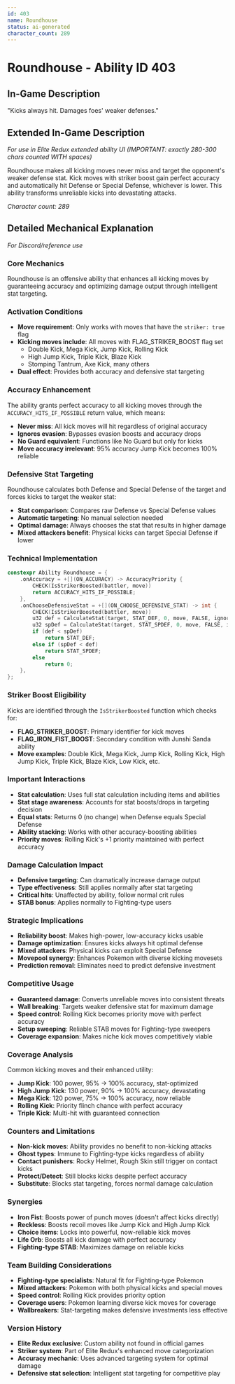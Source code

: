 ```yaml
---
id: 403
name: Roundhouse
status: ai-generated
character_count: 289
---
```


# Roundhouse - Ability ID 403

## In-Game Description
"Kicks always hit. Damages foes' weaker defenses."

## Extended In-Game Description
*For use in Elite Redux extended ability UI (IMPORTANT: exactly 280-300 chars counted WITH spaces)*

Roundhouse makes all kicking moves never miss and target the opponent's weaker defense stat. Kick moves with striker boost gain perfect accuracy and automatically hit Defense or Special Defense, whichever is lower. This ability transforms unreliable kicks into devastating attacks.

*Character count: 289*

## Detailed Mechanical Explanation
*For Discord/reference use*

### Core Mechanics
Roundhouse is an offensive ability that enhances all kicking moves by guaranteeing accuracy and optimizing damage output through intelligent stat targeting.

### Activation Conditions
- **Move requirement**: Only works with moves that have the `striker: true` flag
- **Kicking moves include**: All moves with FLAG_STRIKER_BOOST flag set
  - Double Kick, Mega Kick, Jump Kick, Rolling Kick
  - High Jump Kick, Triple Kick, Blaze Kick
  - Stomping Tantrum, Axe Kick, many others
- **Dual effect**: Provides both accuracy and defensive stat targeting

### Accuracy Enhancement
The ability grants perfect accuracy to all kicking moves through the `ACCURACY_HITS_IF_POSSIBLE` return value, which means:
- **Never miss**: All kick moves will hit regardless of original accuracy
- **Ignores evasion**: Bypasses evasion boosts and accuracy drops
- **No Guard equivalent**: Functions like No Guard but only for kicks
- **Move accuracy irrelevant**: 95% accuracy Jump Kick becomes 100% reliable

### Defensive Stat Targeting
Roundhouse calculates both Defense and Special Defense of the target and forces kicks to target the weaker stat:
- **Stat comparison**: Compares raw Defense vs Special Defense values
- **Automatic targeting**: No manual selection needed
- **Optimal damage**: Always chooses the stat that results in higher damage
- **Mixed attackers benefit**: Physical kicks can target Special Defense if lower

### Technical Implementation
```c
constexpr Ability Roundhouse = {
    .onAccuracy = +[](ON_ACCURACY) -> AccuracyPriority {
        CHECK(IsStrikerBoosted(battler, move))
        return ACCURACY_HITS_IF_POSSIBLE;
    },
    .onChooseDefensiveStat = +[](ON_CHOOSE_DEFENSIVE_STAT) -> int {
        CHECK(IsStrikerBoosted(battler, move))
        u32 def = CalculateStat(target, STAT_DEF, 0, move, FALSE, ignoreDefensiveStatBoosts, battlerUnaware, FALSE);
        u32 spDef = CalculateStat(target, STAT_SPDEF, 0, move, FALSE, ignoreDefensiveStatBoosts, battlerUnaware, FALSE);
        if (def < spDef)
            return STAT_DEF;
        else if (spDef < def)
            return STAT_SPDEF;
        else
            return 0;
    },
};
```

### Striker Boost Eligibility
Kicks are identified through the `IsStrikerBoosted` function which checks for:
- **FLAG_STRIKER_BOOST**: Primary identifier for kick moves
- **FLAG_IRON_FIST_BOOST**: Secondary condition with Junshi Sanda ability
- **Move examples**: Double Kick, Mega Kick, Jump Kick, Rolling Kick, High Jump Kick, Triple Kick, Blaze Kick, Low Kick, etc.

### Important Interactions
- **Stat calculation**: Uses full stat calculation including items and abilities
- **Stat stage awareness**: Accounts for stat boosts/drops in targeting decision
- **Equal stats**: Returns 0 (no change) when Defense equals Special Defense
- **Ability stacking**: Works with other accuracy-boosting abilities
- **Priority moves**: Rolling Kick's +1 priority maintained with perfect accuracy

### Damage Calculation Impact
- **Defensive targeting**: Can dramatically increase damage output
- **Type effectiveness**: Still applies normally after stat targeting
- **Critical hits**: Unaffected by ability, follow normal crit rules
- **STAB bonus**: Applies normally to Fighting-type users

### Strategic Implications
- **Reliability boost**: Makes high-power, low-accuracy kicks usable
- **Damage optimization**: Ensures kicks always hit optimal defense
- **Mixed attackers**: Physical kicks can exploit Special Defense
- **Movepool synergy**: Enhances Pokemon with diverse kicking movesets
- **Prediction removal**: Eliminates need to predict defensive investment

### Competitive Usage
- **Guaranteed damage**: Converts unreliable moves into consistent threats
- **Wall breaking**: Targets weaker defensive stat for maximum damage
- **Speed control**: Rolling Kick becomes priority move with perfect accuracy
- **Setup sweeping**: Reliable STAB moves for Fighting-type sweepers
- **Coverage expansion**: Makes niche kick moves competitively viable

### Coverage Analysis
Common kicking moves and their enhanced utility:
- **Jump Kick**: 100 power, 95% → 100% accuracy, stat-optimized
- **High Jump Kick**: 130 power, 90% → 100% accuracy, devastating
- **Mega Kick**: 120 power, 75% → 100% accuracy, now reliable
- **Rolling Kick**: Priority flinch chance with perfect accuracy
- **Triple Kick**: Multi-hit with guaranteed connection

### Counters and Limitations
- **Non-kick moves**: Ability provides no benefit to non-kicking attacks
- **Ghost types**: Immune to Fighting-type kicks regardless of ability
- **Contact punishers**: Rocky Helmet, Rough Skin still trigger on contact kicks
- **Protect/Detect**: Still blocks kicks despite perfect accuracy
- **Substitute**: Blocks stat targeting, forces normal damage calculation

### Synergies
- **Iron Fist**: Boosts power of punch moves (doesn't affect kicks directly)
- **Reckless**: Boosts recoil moves like Jump Kick and High Jump Kick
- **Choice items**: Locks into powerful, now-reliable kick moves
- **Life Orb**: Boosts all kick damage with perfect accuracy
- **Fighting-type STAB**: Maximizes damage on reliable kicks

### Team Building Considerations
- **Fighting-type specialists**: Natural fit for Fighting-type Pokemon
- **Mixed attackers**: Pokemon with both physical kicks and special moves
- **Speed control**: Rolling Kick provides priority option
- **Coverage users**: Pokemon learning diverse kick moves for coverage
- **Wallbreakers**: Stat-targeting makes defensive investments less effective

### Version History
- **Elite Redux exclusive**: Custom ability not found in official games
- **Striker system**: Part of Elite Redux's enhanced move categorization
- **Accuracy mechanic**: Uses advanced targeting system for optimal damage
- **Defensive stat selection**: Intelligent stat targeting for competitive play
